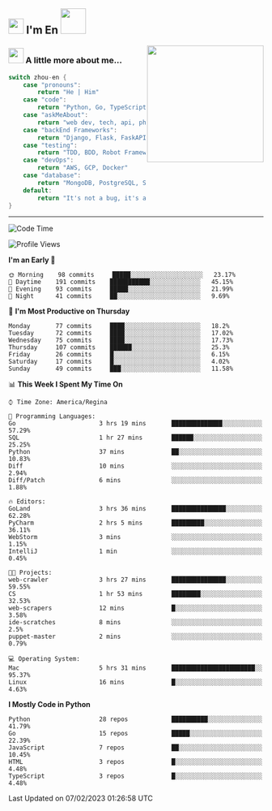 <h2><img src="https://emojis.slackmojis.com/emojis/images/1531849430/4246/blob-sunglasses.gif?1531849430" width="30"/> I'm En <img src="https://media.giphy.com/media/12oufCB0MyZ1Go/giphy.gif" width="50"></h2>
<img align='right' src="https://media.giphy.com/media/M9gbBd9nbDrOTu1Mqx/giphy.gif" width="230">


### <img src="https://media.giphy.com/media/WUlplcMpOCEmTGBtBW/giphy.gif" width="30"> A little more about me...  
<!--
```javascript
const zhou-en = {
    pronouns: "He" | "Him",
    code: ["Python", "Go", "TypeScript", "Rust"],
    askMeAbout: ["web dev", "tech", "app dev", "photography"],
    technologies: {
        backEnd: {
            python: ["Django", "Flask", "FaskAPI"],
            go: []
        },
        scraping: ["selenium", "scrapy", "spider"],
        testing: ["Robot Framework"],
        devOps: ["AWS", "Docker🐳", "GCP", "Nginx"],
        databases: ["mongo", "postgresql", "sqlite"],
        misc: ["Firebase", "Heroku"]
    },
    architecture: ["Event Driven Architecture", "Microservices"],
    currentFocus: ["Temporal", "Rust"],
    funFact: "It's not a bug, it's a feature!"
};
```
  -->

```go
switch zhou-en {
    case "pronouns":
        return "He | Him"
    case "code":
        return "Python, Go, TypeScript, Rust"
    case "askMeAbout":
        return "web dev, tech, api, photography, basketball"
    case "backEnd Frameworks":
        return "Django, Flask, FaskAPI, Temporal"
    case "testing":
        return "TDD, BDD, Robot Framework, pytest"
    case "devOps":
        return "AWS, GCP, Docker"
    case "database":
        return "MongoDB, PostgreSQL, Sqlit"
    default:
        return "It's not a bug, it's a feature!"
}
```




---
<!--START_SECTION:waka-->
![Code Time](http://img.shields.io/badge/Code%20Time-450%20hrs%2019%20mins-blue)

![Profile Views](http://img.shields.io/badge/Profile%20Views-93-blue)

**I'm an Early 🐤** 

```text
🌞 Morning    98 commits     █████░░░░░░░░░░░░░░░░░░░░   23.17% 
🌆 Daytime    191 commits    ███████████░░░░░░░░░░░░░░   45.15% 
🌃 Evening    93 commits     █████░░░░░░░░░░░░░░░░░░░░   21.99% 
🌙 Night      41 commits     ██░░░░░░░░░░░░░░░░░░░░░░░   9.69%

```
📅 **I'm Most Productive on Thursday** 

```text
Monday       77 commits     ████░░░░░░░░░░░░░░░░░░░░░   18.2% 
Tuesday      72 commits     ████░░░░░░░░░░░░░░░░░░░░░   17.02% 
Wednesday    75 commits     ████░░░░░░░░░░░░░░░░░░░░░   17.73% 
Thursday     107 commits    ██████░░░░░░░░░░░░░░░░░░░   25.3% 
Friday       26 commits     █░░░░░░░░░░░░░░░░░░░░░░░░   6.15% 
Saturday     17 commits     █░░░░░░░░░░░░░░░░░░░░░░░░   4.02% 
Sunday       49 commits     ███░░░░░░░░░░░░░░░░░░░░░░   11.58%

```


📊 **This Week I Spent My Time On** 

```text
⌚︎ Time Zone: America/Regina

💬 Programming Languages: 
Go                       3 hrs 19 mins       ██████████████░░░░░░░░░░░   57.29% 
SQL                      1 hr 27 mins        ██████░░░░░░░░░░░░░░░░░░░   25.25% 
Python                   37 mins             ██░░░░░░░░░░░░░░░░░░░░░░░   10.83% 
Diff                     10 mins             ░░░░░░░░░░░░░░░░░░░░░░░░░   2.94% 
Diff/Patch               6 mins              ░░░░░░░░░░░░░░░░░░░░░░░░░   1.88%

🔥 Editors: 
GoLand                   3 hrs 36 mins       ███████████████░░░░░░░░░░   62.28% 
PyCharm                  2 hrs 5 mins        █████████░░░░░░░░░░░░░░░░   36.11% 
WebStorm                 3 mins              ░░░░░░░░░░░░░░░░░░░░░░░░░   1.15% 
IntelliJ                 1 min               ░░░░░░░░░░░░░░░░░░░░░░░░░   0.45%

🐱‍💻 Projects: 
web-crawler              3 hrs 27 mins       ███████████████░░░░░░░░░░   59.55% 
CS                       1 hr 53 mins        ████████░░░░░░░░░░░░░░░░░   32.53% 
web-scrapers             12 mins             █░░░░░░░░░░░░░░░░░░░░░░░░   3.58% 
ide-scratches            8 mins              ░░░░░░░░░░░░░░░░░░░░░░░░░   2.5% 
puppet-master            2 mins              ░░░░░░░░░░░░░░░░░░░░░░░░░   0.79%

💻 Operating System: 
Mac                      5 hrs 31 mins       ███████████████████████░░   95.37% 
Linux                    16 mins             █░░░░░░░░░░░░░░░░░░░░░░░░   4.63%

```

**I Mostly Code in Python** 

```text
Python                   28 repos            ██████████░░░░░░░░░░░░░░░   41.79% 
Go                       15 repos            █████░░░░░░░░░░░░░░░░░░░░   22.39% 
JavaScript               7 repos             ██░░░░░░░░░░░░░░░░░░░░░░░   10.45% 
HTML                     3 repos             █░░░░░░░░░░░░░░░░░░░░░░░░   4.48% 
TypeScript               3 repos             █░░░░░░░░░░░░░░░░░░░░░░░░   4.48%

```



 Last Updated on 07/02/2023 01:26:58 UTC
<!--END_SECTION:waka-->
